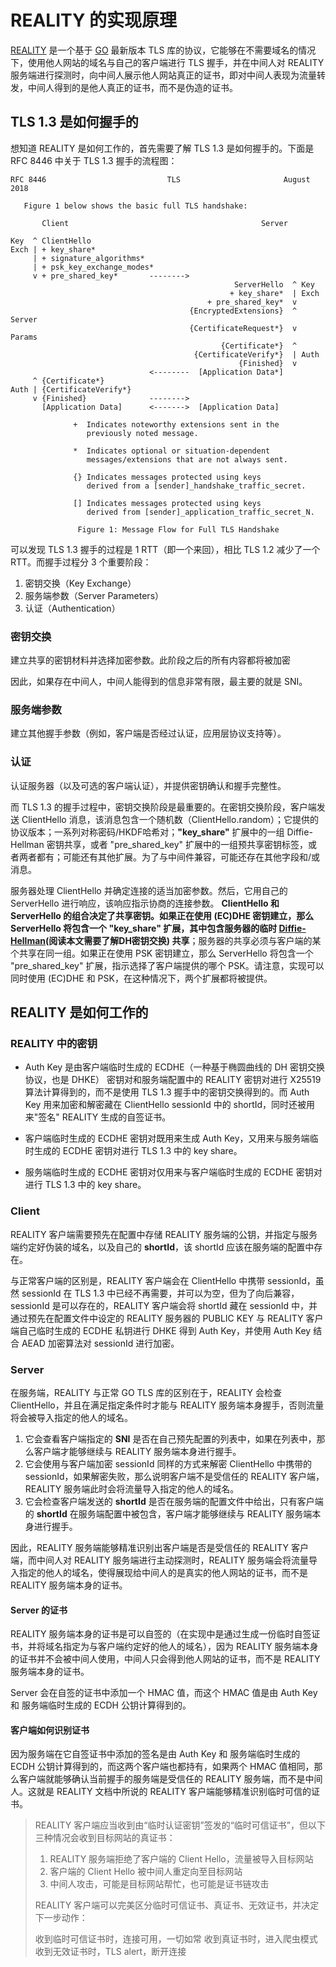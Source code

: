 # REALITY 的实现原理

[REALITY](https://github.com/XTLS/REALITY) 是一个基于 [GO](https://github.com/golang/go/commits/master/src/crypto/tls) 最新版本 TLS 库的协议，它能够在不需要域名的情况下，使用他人网站的域名与自己的客户端进行 TLS 握手，并在中间人对 REALITY 服务端进行探测时，向中间人展示他人网站真正的证书，即对中间人表现为流量转发，中间人得到的是他人真正的证书，而不是伪造的证书。

## TLS 1.3 是如何握手的

想知道 REALITY 是如何工作的，首先需要了解 TLS 1.3 是如何握手的。下面是 RFC 8446 中关于 TLS 1.3 握手的流程图：

```text
RFC 8446                           TLS                       August 2018

   Figure 1 below shows the basic full TLS handshake:

       Client                                           Server

Key  ^ ClientHello
Exch | + key_share*
     | + signature_algorithms*
     | + psk_key_exchange_modes*
     v + pre_shared_key*       -------->
                                                  ServerHello  ^ Key
                                                 + key_share*  | Exch
                                            + pre_shared_key*  v
                                        {EncryptedExtensions}  ^  Server
                                        {CertificateRequest*}  v  Params
                                               {Certificate*}  ^
                                         {CertificateVerify*}  | Auth
                                                   {Finished}  v
                               <--------  [Application Data*]
     ^ {Certificate*}
Auth | {CertificateVerify*}
     v {Finished}              -------->
       [Application Data]      <------->  [Application Data]

              +  Indicates noteworthy extensions sent in the
                 previously noted message.

              *  Indicates optional or situation-dependent
                 messages/extensions that are not always sent.

              {} Indicates messages protected using keys
                 derived from a [sender]_handshake_traffic_secret.

              [] Indicates messages protected using keys
                 derived from [sender]_application_traffic_secret_N.

               Figure 1: Message Flow for Full TLS Handshake
```

可以发现 TLS 1.3 握手的过程是 1 RTT（即一个来回），相比 TLS 1.2 减少了一个 RTT。而握手过程分 3 个重要阶段：

1. 密钥交换（Key Exchange）
2. 服务端参数（Server Parameters）
3. 认证（Authentication）

### 密钥交换

建立共享的密钥材料并选择加密参数。此阶段之后的所有内容都将被加密

因此，如果存在中间人，中间人能得到的信息非常有限，最主要的就是 SNI。

### 服务端参数

建立其他握手参数（例如，客户端是否经过认证，应用层协议支持等）。

### 认证

认证服务器（以及可选的客户端认证），并提供密钥确认和握手完整性。

而 TLS 1.3 的握手过程中，密钥交换阶段是最重要的。在密钥交换阶段，客户端发送 ClientHello 消息，该消息包含一个随机数（ClientHello.random）；它提供的协议版本；一系列对称密码/HKDF哈希对；**"key_share"** 扩展中的一组 Diffie-Hellman 密钥共享，或者 "pre_shared_key" 扩展中的一组预共享密钥标签，或者两者都有；可能还有其他扩展。为了与中间件兼容，可能还存在其他字段和/或消息。

服务器处理 ClientHello 并确定连接的适当加密参数。然后，它用自己的 ServerHello 进行响应，该响应指示协商的连接参数。 **ClientHello 和 ServerHello 的组合决定了共享密钥。如果正在使用 (EC)DHE 密钥建立，那么 ServerHello 将包含一个 "key_share" 扩展，其中包含服务器的临时 [Diffie-Hellman](https://zhuanlan.zhihu.com/p/599518034)(阅读本文需要了解DH密钥交换) 共享**；服务器的共享必须与客户端的某个共享在同一组。如果正在使用 PSK 密钥建立，那么 ServerHello 将包含一个 "pre_shared_key" 扩展，指示选择了客户端提供的哪个 PSK。请注意，实现可以同时使用 (EC)DHE 和 PSK，在这种情况下，两个扩展都将被提供。

## REALITY 是如何工作的

### REALITY 中的密钥

- Auth Key 是由客户端临时生成的 ECDHE（一种基于椭圆曲线的 DH 密钥交换协议，也是 DHKE） 密钥对和服务端配置中的 REALITY 密钥对进行 X25519 算法计算得到的，而不是使用 TLS 1.3 握手中的密钥交换得到的。而 Auth Key 用来加密和解密藏在 ClientHello sessionId 中的 shortId，同时还被用来"签名" REALITY 生成的自签证书。

- 客户端临时生成的 ECDHE 密钥对既用来生成 Auth Key，又用来与服务端临时生成的 ECDHE 密钥对进行 TLS 1.3 中的 key share。

- 服务端临时生成的 ECDHE 密钥对仅用来与客户端临时生成的 ECDHE 密钥对进行 TLS 1.3 中的 key share。

### Client

REALITY 客户端需要预先在配置中存储 REALITY 服务端的公钥，并指定与服务端约定好伪装的域名，以及自己的 **shortId**，该 shortId 应该在服务端的配置中存在。

与正常客户端的区别是，REALITY 客户端会在 ClientHello 中携带 sessionId，虽然 sessionId 在 TLS 1.3 中已经不再需要，并可以为空，但为了向后兼容，sessionId 是可以存在的，REALITY 客户端会将 shortId 藏在 sessionId 中，并通过预先在配置文件中设定的 REALITY 服务器的 PUBLIC KEY 与 REALITY 客户端自己临时生成的 ECDHE 私钥进行 DHKE 得到 Auth Key，并使用 Auth Key 结合 AEAD 加密算法对 sessionId 进行加密。

### Server

在服务端，REALITY 与正常 GO TLS 库的区别在于，REALITY 会检查 ClientHello，并且在满足指定条件时才能与 REALITY 服务端本身握手，否则流量将会被导入指定的他人的域名。

1. 它会查看客户端指定的 **SNI** 是否在自己预先配置的列表中，如果在列表中，那么客户端才能够继续与 REALITY 服务端本身进行握手。
2. 它会使用与客户端加密 sessionId 同样的方式来解密 ClientHello 中携带的 sessionId，如果解密失败，那么说明客户端不是受信任的 REALITY 客户端，REALITY 服务端此时会将流量导入指定的他人的域名。
3. 它会检查客户端发送的 **shortId** 是否在服务端的配置文件中给出，只有客户端的 **shortId** 在服务端配置中被包含，客户端才能够继续与 REALITY 服务端本身进行握手。

因此，REALITY 服务端能够精准识别出客户端是否是受信任的 REALITY 客户端，而中间人对 REALITY 服务端进行主动探测时，REALITY 服务端会将流量导入指定的他人的域名，使得展现给中间人的是真实的他人网站的证书，而不是 REALITY 服务端本身的证书。

#### Server 的证书

REALITY 服务端本身的证书是可以自签的（在实现中是通过生成一份临时自签证书，并将域名指定为与客户端约定好的他人的域名），因为 REALITY 服务端本身的证书并不会被中间人使用，中间人只会得到他人网站的证书，而不是 REALITY 服务端本身的证书。

Server 会在自签的证书中添加一个 HMAC 值，而这个 HMAC 值是由 Auth Key 和 服务端临时生成的 ECDH 公钥计算得到的。

#### 客户端如何识别证书

因为服务端在它自签证书中添加的签名是由 Auth Key 和 服务端临时生成的 ECDH 公钥计算得到的，而这两个客户端也都持有，如果两个 HMAC 值相同，那么客户端就能够确认当前握手的服务端是受信任的 REALITY 服务端，而不是中间人。这就是 REALITY 文档中所说的 REALITY 客户端能够精准识别临时可信的证书。

> REALITY 客户端应当收到由“临时认证密钥”签发的“临时可信证书”，但以下三种情况会收到目标网站的真证书：
>
> 1. REALITY 服务端拒绝了客户端的 Client Hello，流量被导入目标网站
> 2. 客户端的 Client Hello 被中间人重定向至目标网站
> 3. 中间人攻击，可能是目标网站帮忙，也可能是证书链攻击
>
> REALITY 客户端可以完美区分临时可信证书、真证书、无效证书，并决定下一步动作：
>
> 收到临时可信证书时，连接可用，一切如常
> 收到真证书时，进入爬虫模式
> 收到无效证书时，TLS alert，断开连接
